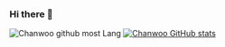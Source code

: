 ### Hi there 👋

![Chanwoo github most Lang](https://github-readme-stats.vercel.app/api/top-langs/?username=chanwoo95&layout=compact&theme=tokyonight)
[![Chanwoo GitHub stats](https://github-readme-stats.vercel.app/api?username=chanwoo95&count_private=true&show_icons=true)](https://github.com/anuraghazra/github-readme-stats)


<!--
**chanwoo95/chanwoo95** is a ✨ _special_ ✨ repository because its `README.md` (this file) appears on your GitHub profile.

Here are some ideas to get you started:

- 🔭 I’m currently working on ...


- 🌱 I’m currently learning ...
Javascript, React, Firebase, PostCSS
- 👯 I’m looking to collaborate on ...
- 🤔 I’m looking for help with ...

- 💬 Ask me about ...

- 📫 How to reach me: ...
- 😄 Pronouns: ...


